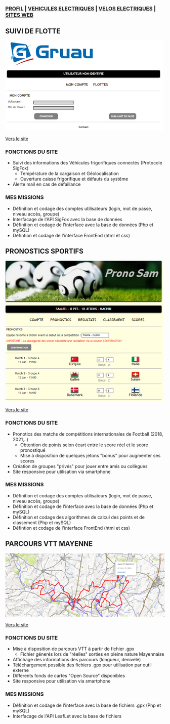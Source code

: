 ### [PROFIL](/index.md) | [VEHICULES ELECTRIQUES](/vu.md) | [VELOS ELECTRIQUES](/velo.md) | [SITES WEB](/web_dev.md)

## SUIVI DE FLOTTE

<img src="flotte.png" alt="drawing" width="500"/>

[Vers le site](http://ginnov.gruau.free.fr)

### FONCTIONS DU SITE
- Suivi des informations des Véhicules frigorifiques connectés (Protocole SigFox)
  - Température de la cargaison et Géolocalisation
  - Ouverture caisse frigorifique et défauts du systême
- Alerte mail en cas de défaillance

### MES MISSIONS
- Définition et codage des comptes utilisateurs (login, mot de passe, niveau accès, groupe)
- Interfacage de l'API SigFox avec la base de données 
- Définition et codage de l'interface avec la base de données (Php et mySQL)
- Défintion et codage de l'interface FrontEnd (html et css)

## PRONOSTICS SPORTIFS

<img src="pronostic.png" alt="drawing" width="500"/>

[Vers le site](http://www.pronostic.online)

### FONCTIONS DU SITE
- Pronotics des matchs de compétitions internationales de Football (2018, 2021,..)
  - Obtention de points selon écart entre le score réel et le score pronostiqué
  - Mise à disposition de quelques jetons "bonus" pour augmenter ses scores
- Création de groupes "privés" pour jouer entre amis ou collègues
- Site responsive pour utilisation via smartphone

### MES MISSIONS
- Définition et codage des comptes utilisateurs (login, mot de passe, niveau accès, groupe)
- Définition et codage de l'interface avec la base de données (Php et mySQL)
- Définition et codage des algorithmes de calcul des points et de classement (Php et mySQL)
- Défintion et codage de l'interface FrontEnd (html et css)


## PARCOURS VTT MAYENNE

<img src="vtt.png" alt="drawing" width="600"/>

[Vers le site](http://samuel.brillet.free.fr)

### FONCTIONS DU SITE
- Mise à disposition de parcours VTT à partir de fichier .gpx
  - Fichier génerés lors de "réelles" sorties en pleine nature Mayennaise
- Affichage des informations des parcours (longueur, denivelé)
- Téléchargement possible des fichiers .gpx pour utilisation par outil externe
- Differents fonds de cartes "Open Source" disponibles
- Site responsive pour utilisation via smartphone

### MES MISSIONS
- Définition et codage de l'interface avec la base de fichiers .gpx (Php et mySQL)
- Interfacage de l'API LeafLet avec la base de fichiers 
